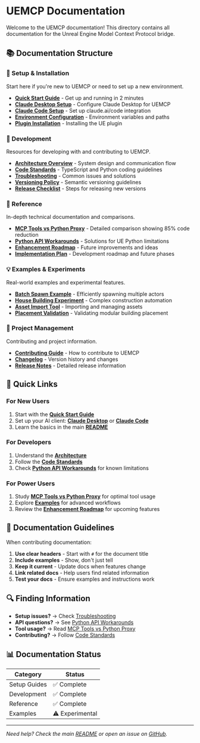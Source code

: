 # UEMCP Documentation

Welcome to the UEMCP documentation! This directory contains all documentation for the Unreal Engine Model Context Protocol bridge.

## 📚 Documentation Structure

### 🚀 Setup & Installation
Start here if you're new to UEMCP or need to set up a new environment.

- **[Quick Start Guide](setup/quickstart.md)** - Get up and running in 2 minutes
- **[Claude Desktop Setup](setup/claude-desktop.md)** - Configure Claude Desktop for UEMCP
- **[Claude Code Setup](setup/claude-code.md)** - Set up claude.ai/code integration
- **[Environment Configuration](setup/environment.md)** - Environment variables and paths
- **[Plugin Installation](setup/plugin-installation.md)** - Installing the UE plugin

### 🔧 Development
Resources for developing with and contributing to UEMCP.

- **[Architecture Overview](development/architecture.md)** - System design and communication flow
- **[Code Standards](development/code-standards.md)** - TypeScript and Python coding guidelines
- **[Troubleshooting](development/troubleshooting.md)** - Common issues and solutions
- **[Versioning Policy](development/versioning.md)** - Semantic versioning guidelines
- **[Release Checklist](development/release-checklist.md)** - Steps for releasing new versions

### 📖 Reference
In-depth technical documentation and comparisons.

- **[MCP Tools vs Python Proxy](reference/mcp-tools-vs-python-proxy.md)** - Detailed comparison showing 85% code reduction
- **[Python API Workarounds](reference/python-api-workarounds.md)** - Solutions for UE Python limitations
- **[Enhancement Roadmap](reference/enhancement-roadmap.md)** - Future improvements and ideas
- **[Implementation Plan](../PLAN.md)** - Development roadmap and future phases

### 💡 Examples & Experiments
Real-world examples and experimental features.

- **[Batch Spawn Example](examples/batch-spawn.md)** - Efficiently spawning multiple actors
- **[House Building Experiment](examples/house-building.md)** - Complex construction automation
- **[Asset Import Tool](examples/asset-import.md)** - Importing and managing assets
- **[Placement Validation](examples/placement-validation.md)** - Validating modular building placement

### 📝 Project Management
Contributing and project information.

- **[Contributing Guide](CONTRIBUTING.md)** - How to contribute to UEMCP
- **[Changelog](CHANGELOG.md)** - Version history and changes
- **[Release Notes](release-notes/)** - Detailed release information

## 🎯 Quick Links

### For New Users
1. Start with the **[Quick Start Guide](setup/quickstart.md)**
2. Set up your AI client: **[Claude Desktop](setup/claude-desktop.md)** or **[Claude Code](setup/claude-code.md)**
3. Learn the basics in the main **[README](../README.md)**

### For Developers
1. Understand the **[Architecture](development/architecture.md)**
2. Follow the **[Code Standards](development/code-standards.md)**
3. Check **[Python API Workarounds](reference/python-api-workarounds.md)** for known limitations

### For Power Users
1. Study **[MCP Tools vs Python Proxy](reference/mcp-tools-vs-python-proxy.md)** for optimal tool usage
2. Explore **[Examples](examples/)** for advanced workflows
3. Review the **[Enhancement Roadmap](reference/enhancement-roadmap.md)** for upcoming features

## 📝 Documentation Guidelines

When contributing documentation:

1. **Use clear headers** - Start with `#` for the document title
2. **Include examples** - Show, don't just tell
3. **Keep it current** - Update docs when features change
4. **Link related docs** - Help users find related information
5. **Test your docs** - Ensure examples and instructions work

## 🔍 Finding Information

- **Setup issues?** → Check [Troubleshooting](development/troubleshooting.md)
- **API questions?** → See [Python API Workarounds](reference/python-api-workarounds.md)
- **Tool usage?** → Read [MCP Tools vs Python Proxy](reference/mcp-tools-vs-python-proxy.md)
- **Contributing?** → Follow [Code Standards](development/code-standards.md)

## 📊 Documentation Status

| Category      | Status            |
|--------------|-------------------|
| Setup Guides | ✅ Complete        |
| Development  | ✅ Complete        |
| Reference    | ✅ Complete        |
| Examples     | ⚠️ Experimental    |

---

*Need help? Check the main [README](../README.md) or open an issue on [GitHub](https://github.com/atomantic/UEMCP/issues).*